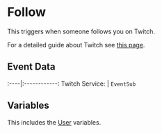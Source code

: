 # Follow
This triggers when someone follows you on Twitch.

For a detailed guide about Twitch see [this page](/Platforms/Twitch).

## Event Data
:----|:------------:
Twitch Service: | `EventSub`

## Variables
This includes the [User](/Variables/User-Variables) variables.